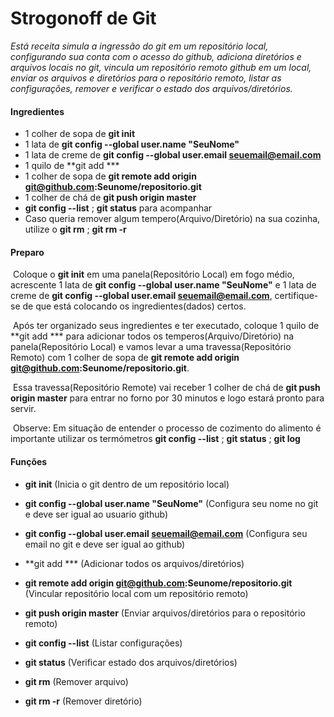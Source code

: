 # Strogonoff de Git

*Está receita simula a ingressão do git em um repositório local, configurando sua conta com o acesso do github, adiciona diretórios e arquivos locais no git, vincula um repositório remoto github em um local, enviar os arquivos e diretórios para o repositório remoto,  listar as configurações, remover e verificar o estado dos arquivos/diretórios.* 



#### Ingredientes

* 1 colher de sopa de **git init**
* 1 lata de **git config --global user.name "SeuNome"**
* 1 lata de creme de **git config --global user.email seuemail@email.com**
* 1 quilo de **git add ***
* 1 colher de sopa de **git remote add origin git@github.com:Seunome/repositorio.git**
* 1 colher de chá de **git push origin master**
* **git config --list** ; **git status** para acompanhar
* Caso queria remover algum tempero(Arquivo/Diretório) na sua cozinha, utilize o **git rm** ; **git rm -r**



#### Preparo

​	Coloque o **git init** em uma panela(Repositório Local) em fogo médio, acrescente 1 lata de **git config --global user.name "SeuNome"** e 1 lata de creme de **git config --global user.email seuemail@email.com**, certifique-se de que está colocando os ingredientes(dados) certos.

​	Após ter organizado seus ingredientes e ter executado, coloque 1 quilo de **git add *** para adicionar todos os temperos(Arquivo/Diretório) na panela(Repositório Local) e vamos levar a uma travessa(Repositório Remoto) com 1 colher de sopa de **git remote add origin git@github.com:Seunome/repositorio.git**.

​	Essa travessa(Repositório Remote) vai receber 1 colher de chá de **git push origin master** para entrar no forno por 30 minutos e logo estará pronto para servir.

​	Observe: Em situação de entender o processo de cozimento do alimento é importante utilizar os termómetros **git config --list** ; **git status** ; **git log**



#### Funções

* **git init** (Inicia o git dentro de um repositório local)

* **git config --global user.name "SeuNome"** (Configura seu nome no git e deve ser igual ao usuario github)

* **git config --global user.email seuemail@email.com** (Configura seu email no git e deve ser igual ao github)

* **git add *** (Adicionar todos os arquivos/diretórios)

* **git remote add origin git@github.com:Seunome/repositorio.git** (Vincular repositório local com um repositório remoto)

* **git push origin master** (Enviar arquivos/diretórios para o repositório remoto)

* **git config --list** (Listar configurações)
* **git status** (Verificar estado dos arquivos/diretórios)
* **git rm** (Remover arquivo)
* **git rm -r** (Remover diretório)

